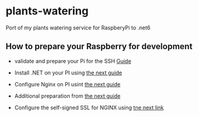# plants-watering
Port of my plants watering service for RaspberyPi to .net6


## How to prepare your Raspberry for development

- validate and prepare your Pi for the SSH [Guide](https://www.raspberrypi.com/documentation/computers/remote-access.html#setting-up-an-ssh-server)

- Install .NET on your PI using [the next guide](https://www.digitalocean.com/community/tutorials/how-to-create-a-self-signed-ssl-certificate-for-nginx-on-debian-8)

- Configure Nginx on PI usint [the next guide](https://docs.microsoft.com/en-us/aspnet/core/host-and-deploy/linux-nginx?view=aspnetcore-6.0)

- Additional preparation from [the next guide](https://thomaslevesque.com/2018/04/17/hosting-an-asp-net-core-2-application-on-a-raspberry-pi/)

- Configure the self-signed SSL for NGINX using [tne next link](https://www.digitalocean.com/community/tutorials/how-to-create-a-self-signed-ssl-certificate-for-nginx-on-debian-8)
